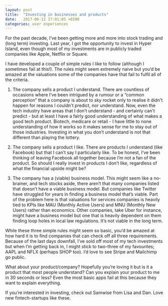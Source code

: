 ```yaml
---
layout: post
title:  "Investing in businesses and products"
date:   2017-06-12 17:01:05 +0200
categories: user experiences
---
```

For the past decade, I’ve been getting more and more into stock trading and (long term) investing. Last year, I got the opportunity to invest in Hyper Island, even though most of my investments are in publicly traded companies like Apple, Netflix or Square. 

I have developed a couple of simple rules I like to follow (although I sometimes fail at this!). The rules might seem extremely naive but you’d be amazed at the valuations some of the companies have that fail to fulfil all of the criteria. 


1. The company sells a product I understand. 
  There are countless of occasions where I’ve been intrigued by a rumour or a “common perception” that a company is about to sky rocket only to realise it didn't happen for reasons I couldn't predict, nor understand. Now, even the tech industry have areas that I don’t understand - and certainly can't predict - but at least I have a fairly good understanding of what makes a good tech product. Biotech, medicare or retail - I have little to none understanding of how it works so it makes sense for me to stay out of those industries. Investing in what you don’t understand is not that different than playing the lottery. 


2. The company sells a product I like.
  There are products I understand (like Facebook) but that I can’t say I particularly like. To be honest, I’ve been thinking of leaving Facebook all together because I’m not a fan of the product. So should I really invest in products I don’t like, regardless of what the financial upside might be?


3. The company has a (viable) business model.
  This might seem like a no-brainer, and tech stocks aside, there aren’t that many companies listed that doesn’t have a viable business model. But companies like Twitter have struggled for years in finding a business model that’s viable. Part of the problem here is that valuations for services companies is heavily tied to KPIs like MAU (Monthly Active Users) and MNU (Monthly New Users) rather than economics. Other companies, take Uber for instance, might have a business model but one that is heavily dependent on them finding loop holes in local law regulations. It’s not viable in the long term. 

While these three simple rules might seem so basic, you’d be amazed at how hard it is to find companies that can check off all three requirements. Because of the last days downfall, I’ve sold off most of my tech investments but when I’m getting back in, I might stick to two-three of my favourites; AAPL and NFLX (perhaps SHOP too). I’d love to see Stripe and Mailchimp go public. 

What about your product/company? Hopefully you’re loving it but is it a product that most people understand? Can you explain your product to me in 30 seconds or less? Even the most basic apps fail at this because they want to explain everything. 

If you’re interested in investing, check out Samwise from Lisa and Dan. Love new fintech-startups like these.

